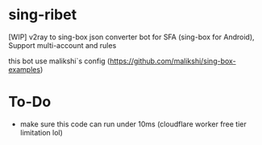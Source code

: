 # sing-ribet
[WIP] v2ray to sing-box json converter bot for SFA (sing-box for Android), Support multi-account and rules

this bot use malikshi`s config (https://github.com/malikshi/sing-box-examples)

# To-Do
- make sure this code can run under 10ms (cloudflare worker free tier limitation lol)
